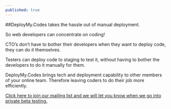```yaml
---
published: true
---
```


##DeployMy.Codes takes the hassle out of manual deployment.
 
So web developers can concentrate on coding!
 
CTO’s don’t have to bother their developers when they want to deploy code, they can do it themselves.
 
Testers can deploy code to staging to test it, without having to bother the developers to do it manually for them.
 
DeployMy.Codes brings tech and deployment capability to other members of your online team.  Therefore leaving coders to do their job more efficiently.
 
[Click here to join our mailing list and we will let you know when we go into private beta testing.](http://www.deploymy.codes/)